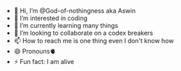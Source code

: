 - 👋 Hi, I’m @God-of-nothingness aka Aswin
- 👀 I’m interested in coding 
- 🌱 I’m currently learning many things
- 💞️ I’m looking to collaborate on a codex breakers
- 📫 How to reach me is one thing even I don't know how
- 😄 Pronouns🫀
- ⚡ Fun fact: I am alive

<!---
God-of-nothingness/God-of-nothingness is a ✨ special ✨ repository because its `README.md` (this file) appears on your GitHub profile.
You can click the Preview link to take a look at your changes.
--->
